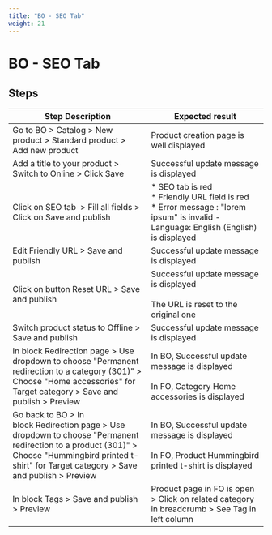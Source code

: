 ```yaml
---
title: "BO - SEO Tab"
weight: 21
---
```


# BO - SEO Tab
## Steps
| Step Description | Expected result |
| ----- | ----- |
| Go to BO > Catalog > New product > Standard product > Add new product | Product creation page is well displayed |
| Add a title to your product > Switch to Online > Click Save | Successful update message is displayed |
| Click on SEO tab  > Fill all fields > Click on Save and publish | * SEO tab is red<br> * Friendly URL field is red<br> * Error message : "lorem ipsum" is invalid - Language: English (English) is displayed |
| Edit Friendly URL > Save and publish | Successful update message is displayed |
| Click on button Reset URL > Save and publish | Successful update message is displayed<br><br>The URL is reset to the original one |
| Switch product status to Offline > Save and publish | Successful update message is displayed |
| In block Redirection page > Use dropdown to choose "Permanent redirection to a category (301)" > Choose "Home accessories" for Target category > Save and publish > Preview | In BO, Successful update message is displayed<br><br>In FO, Category Home accessories is displayed |
| Go back to BO > In block Redirection page > Use dropdown to choose "Permanent redirection to a product (301)" > Choose "Hummingbird printed t-shirt" for Target category > Save and publish > Preview | In BO, Successful update message is displayed<br><br>In FO, Product Hummingbird printed t-shirt is displayed |
| In block Tags > Save and publish > Preview | Product page in FO is open > Click on related category in breadcrumb > See Tag in left column |
